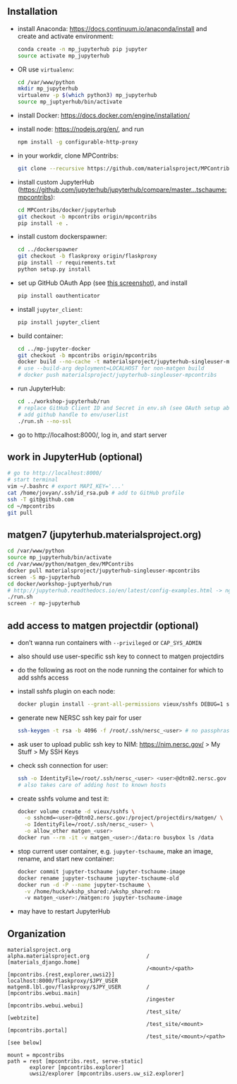 ## Installation

- install Anaconda: https://docs.continuum.io/anaconda/install and  
  create and activate environment:

    ```bash
    conda create -n mp_jupyterhub pip jupyter
    source activate mp_jupyterhub
    ```
- OR use `virtualenv`:

    ```bash
    cd /var/www/python
    mkdir mp_jupyterhub
    virtualenv -p $(which python3) mp_jupyterhub
    source mp_juptyerhub/bin/activate
    ```

- install Docker: https://docs.docker.com/engine/installation/
- install node: https://nodejs.org/en/, and run

    ```bash
    npm install -g configurable-http-proxy
    ```
- in your workdir, clone MPContribs:

    ```bash
    git clone --recursive https://github.com/materialsproject/MPContribs.git
    ```

- install custom JupyterHub (https://github.com/jupyterhub/jupyterhub/compare/master...tschaume:mpcontribs):

    ```bash
    cd MPContribs/docker/jupyterhub
    git checkout -b mpcontribs origin/mpcontribs
    pip install -e .
    ```

- install custom dockerspawner:

    ```bash
    cd ../dockerspawner
    git checkout -b flaskproxy origin/flaskproxy
    pip install -r requirements.txt
    python setup.py install
    ```

- set up GitHub OAuth App (see [this screenshot](mp-jupyterhub_oauth_app.jpg)), and install

    ```bash
    pip install oauthenticator
    ```

- install `jupyter_client`:

    ```bash
    pip install jupyter_client
    ```

- build container:

    ```bash
    cd ../mp-jupyter-docker
    git checkout -b mpcontribs origin/mpcontribs
    docker build --no-cache -t materialsproject/jupyterhub-singleuser-mpcontribs .
    # use --build-arg deployment=LOCALHOST for non-matgen build
    # docker push materialsproject/jupyterhub-singleuser-mpcontribs
    ```

- run JupyterHub:

    ```bash
    cd ../workshop-jupyterhub/run
    # replace GitHub Client ID and Secret in env.sh (see OAuth setup above)
    # add github handle to env/userlist
    ./run.sh --no-ssl
    ```

- go to http://localhost:8000/, log in, and start server

## work in JupyterHub (optional)

```bash
# go to http://localhost:8000/
# start terminal
vim ~/.bashrc # export MAPI_KEY='...'
cat /home/jovyan/.ssh/id_rsa.pub # add to GitHub profile
ssh -T git@github.com
cd ~/mpcontribs
git pull
```

## matgen7 (jupyterhub.materialsproject.org)

```bash
cd /var/www/python
source mp_jupyterhub/bin/activate
cd /var/www/python/matgen_dev/MPContribs
docker pull materialsproject/jupyterhub-singleuser-mpcontribs
screen -S mp-jupyterhub
cd docker/workshop-juptyerhub/run
# http://jupyterhub.readthedocs.io/en/latest/config-examples.html -> nginx reverse proxy
./run.sh
screen -r mp-jupyterhub
```

## add access to matgen projectdir (optional)

- don’t wanna run containers with `--privileged` or `CAP_SYS_ADMIN`
- also should use user-specific ssh key to connect to matgen projectdirs
- do the following as root on the node running the container for which to add sshfs access
- install sshfs plugin on each node:

    ```bash
    docker plugin install --grant-all-permissions vieux/sshfs DEBUG=1 sshkey.source=/root/.ssh/
    ```
    
- generate new NERSC ssh key pair for user

    ```bash
    ssh-keygen -t rsa -b 4096 -f /root/.ssh/nersc_<user> # no passphrase
    ```

- ask user to upload public ssh key to NIM: https://nim.nersc.gov/ > My Stuff > My SSH Keys
- check ssh connection for user:

    ```bash
    ssh -o IdentityFile=/root/.ssh/nersc_<user> <user>@dtn02.nersc.gov
    # also takes care of adding host to known hosts
    ```
- create sshfs volume and test it:

    ```bash
    docker volume create -d vieux/sshfs \
      -o sshcmd=<user>@dtn02.nersc.gov:/project/projectdirs/matgen/ \
      -o IdentityFile=/root/.ssh/nersc_<user> \
      -o allow_other matgen_<user>
    docker run --rm -it -v matgen_<user>:/data:ro busybox ls /data
    ```
   
- stop current user container, e.g. `jupyter-tschaume`, make an image, rename, and start new container:

    ```bash
    docker commit jupyter-tschaume jupyter-tschaume-image
    docker rename jupyter-tschaume jupyter-tschaume-old
    docker run -d -P --name jupyter-tschaume \
      -v /home/huck/wkshp_shared:/wkshp_shared:ro
      -v matgen_<user>:/matgen:ro jupyter-tschaume-image
    ```
   
- may have to restart JupyterHub

## Organization

```
materialsproject.org
alpha.materialsproject.org                  /                           [materials_django.home]
                                            /<mount>/<path>             [mpcontribs.{rest,explorer,uwsi2}]
localhost:8000/flaskproxy/$JPY_USER
matgen8.lbl.gov/flaskproxy/$JPY_USER        /                           [mpcontribs.webui.main]
                                            /ingester                   [mpcontribs.webui.webui]
                                            /test_site/                 [webtzite]
                                            /test_site/<mount>          [mpcontribs.portal]
                                            /test_site/<mount>/<path>   [see below]

mount = mpcontribs
path = rest [mpcontribs.rest, serve-static]
       explorer [mpcontribs.explorer]
       uwsi2/explorer [mpcontribs.users.uw_si2.explorer]
```
